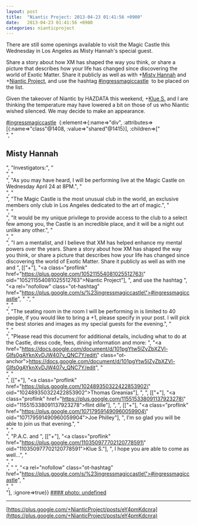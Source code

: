 ```yaml
---
layout: post
title:  "Niantic Project: 2013-04-23 01:41:56 +0900"
date:   2013-04-23 01:41:56 +0900
categories: nianticproject
---
```

There are still some openings available to visit the Magic Castle this Wednesday in Los Angeles as Misty Hannah's special guest. 

Share a story about how XM has shaped the way you think, or share a picture that describes how your life has changed since discovering the world of Exotic Matter. Share it publicly as well as with +[Misty Hannah](https://plus.google.com/104253779462149704457 "") and +[Niantic Project](https://plus.google.com/105211554081025512763 ""), and use the hashtag  [#ingressmagiccastle](https://plus.google.com/s/%23ingressmagiccastle "")  to be placed on the list.

Given the takeover of Niantic by HAZDATA this weekend, +[Klue S.](https://plus.google.com/110350977702120778591 "") and I are thinking the temperature may have lowered a bit on those of us who Niantic wished silenced. We may decide to make an appearance.

 [#ingressmagiccastle](https://plus.google.com/s/%23ingressmagiccastle "")  {:element=>{:name=>"div", :attributes=>[{:name=>"class"@1408, :value=>"shared"@1415}], :children=>["<br />", "<h2>Misty Hannah</h2>", "Investigators:", "<br />", "<br />", "As you may have heard, I will be performing live at the Magic Castle on Wednesday April 24 at 8PM.", "<br />", "<br />", "The Magic Castle is the most unusual club in the world, an exclusive members only club in Los Angeles dedicated to the art of magic.", "<br />", "<br />", "It would be my unique privilege to provide access to the club to a select few among you, the Castle is an incredible place, and it will be a night out unlike any other.", "<br />", "<br />", "I am a mentalist, and I believe that XM has helped enhance my mental powers over the years. Share a story about how XM has shaped the way you think, or share a picture that describes how your life has changed since discovering the world of Exotic Matter. Share it publicly as well as with me and ", [["+"], "<a class=\"proflink\" href=\"https://plus.google.com/105211554081025512763\" oid=\"105211554081025512763\">Niantic Project</a>"], ", and use the hashtag  ", "<a rel=\"nofollow\" class=\"ot-hashtag\" href=\"https://plus.google.com/s/%23ingressmagiccastle\">#ingressmagiccastle</a>", " .", "<br />", "<br />", "The seating room in the room I will be performing in is limited to 40 people, if you would like to bring a +1, please specify in your post. I will pick the best stories and images as my special guests for the evening.", "<br />", "<br />", "Please read this document for additional details, including what to do at the Castle, dress code, fees, dining information and more: ", "<a href=\"https://docs.google.com/document/d/101pgYtw5IZyZbXZVl-GIfs0gAYknXvDJW407v_QNC7Y/edit\" class=\"ot-anchor\">https://docs.google.com/document/d/101pgYtw5IZyZbXZVl-GIfs0gAYknXvDJW407v_QNC7Y/edit</a>", "<br />", "<br />", [["+"], "<a class=\"proflink\" href=\"https://plus.google.com/102489350322422853902\" oid=\"102489350322422853902\">Thomas Greanias</a>"], ", ", [["+"], "<a class=\"proflink\" href=\"https://plus.google.com/115515338091137923278\" oid=\"115515338091137923278\">flint dille</a>"], ", ", [["+"], "<a class=\"proflink\" href=\"https://plus.google.com/107179591490960059904\" oid=\"107179591490960059904\">Joe Philley</a>"], ", I'm so glad you will be able to join us that evening.", "<br />", "<br />", "P.A.C. and ", [["+"], "<a class=\"proflink\" href=\"https://plus.google.com/110350977702120778591\" oid=\"110350977702120778591\">Klue S.</a>"], ", I hope you are able to come as well...", "<br />", "<br />", " ", "<a rel=\"nofollow\" class=\"ot-hashtag\" href=\"https://plus.google.com/s/%23ingressmagiccastle\">#ingressmagiccastle</a>", "<br />", "<br />"], :ignore=>true}}
[#### photo: undefined](https://lh6.googleusercontent.com/-Pt9PkST1SIQ/UXMCtl90YzI/AAAAAAAAAE8/j4wd2hcp2_I/w288-h288/magiccastle.png "")
- - -
[https://plus.google.com/+NianticProject/posts/eY4pmKdcnra](https://plus.google.com/+NianticProject/posts/eY4pmKdcnra)
